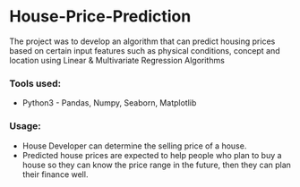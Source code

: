 # House-Price-Prediction
The project was to develop an algorithm that can predict housing prices based on certain input features such as physical conditions, concept and
location using Linear & Multivariate Regression Algorithms

### Tools used:
- Python3 - Pandas, Numpy, Seaborn, Matplotlib

### Usage: 
- House Developer can determine the selling price of a house.
- Predicted house prices are expected to help people who plan to buy a house so they can know the price range in the future, then they can plan their finance well.
